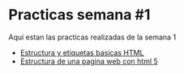 # Practicas semana #1

Aqui estan las practicas realizadas de la semana 1
- [Estructura y etiquetas basicas HTML](https://)
- [Estructura de una pagina web con html 5](https://)